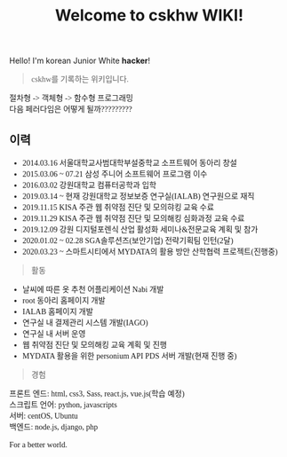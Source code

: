 ﻿---
title: Welcome to cskhw WIKI!
---
<link href="https://fonts.googleapis.com/css?family=Noto+Serif+KR&display=swap" rel="stylesheet">

Hello! I'm korean Junior White **hacker**!

<span style="font-family: 'Noto Serif Kr', serif;">

> cskhw를 기록하는 위키입니다.

절차형 -> 객체형 -> 함수형 프로그래밍\
다음 페러다임은 어떻게 될까?????????

## 이력

* 2014.03.16 서울대학교사범대학부설중학교 소프트웨어 동아리 창설
* 2015.03.06 ~ 07.21 삼성 주니어 소프트웨어 프로그램 이수
* 2016.03.02 강원대학교 컴퓨터공학과 입학
* 2019.03.14 ~ 현재 강원대학교 정보보증 연구실(IALAB) 연구원으로 재직
* 2019.11.15 KISA 주관 웹 취약점 진단 및 모의햐킹 교육 수료
* 2019.11.29 KISA 주관 웹 취약점 진단 및 모의해킹 심화과정 교육 수료
* 2019.12.09 강원 디지털포렌식 산업 활성화 세미나&전문교육 계획 및 참가
* 2020.01.02 ~ 02.28 SGA솔루션즈(보안기업) 전략기획팀 인턴(2달)
* 2020.03.23 ~ 스마트시티에서 MYDATA의 활용 방안 산학협력 프로젝트(진행중)


> 활동

* 날씨에 따른 옷 추천 어플리케이션 Nabi 개발
* root 동아리 홈페이지 개발
* IALAB 홈페이지 개발
* 연구실 내 결제관리 시스템 개발(IAGO)
* 연구실 내 서버 운영
* 웹 취약점 진단 및 모의해킹 교육 계획 및 진행
* MYDATA 활용을 위한 personium API PDS 서버 개발(현재 진행 중)

> 경험

프론트 엔드: html, css3, Sass, react.js, vue.js(학습 예정)\
스크립트 언어: python, javascripts\
서버: centOS, Ubuntu\
백엔드: node.js, django, php\
\
For a better world.

